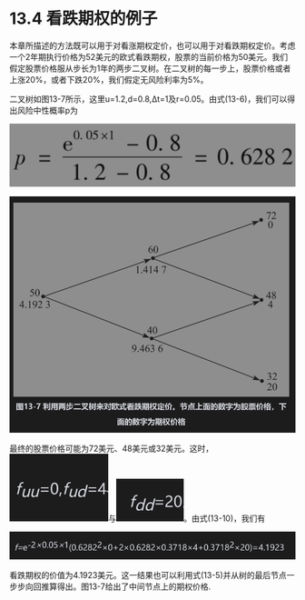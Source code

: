 # 13.4 看跌期权的例子

本章所描述的方法既可以用于对看涨期权定价，也可以用于对看跌期权定价。考虑一个2年期执行价格为52美元的欧式看跌期权，股票的当前价格为50美元。我们假定股票价格服从步长为1年的两步二叉树。在二叉树的每一步上，股票价格或者上涨20%，或者下跌20%，我们假定无风险利率为5%。

二叉树如图13-7所示，这里u=1.2,d=0.8,Δt=1及r=0.05。由式(13-6)，我们可以得出风险中性概率p为

![](images/2024-03-03-10-27-10.png)

![](images/2024-03-03-10-27-39.png)

最终的股票价格可能为72美元、48美元或32美元。这时，![](images/2024-03-03-10-29-49.png)与![](images/2024-03-03-10-30-17.png)。由式(13-10)，我们有

![](images/2024-03-03-10-28-10.png)

看跌期权的价值为4.1923美元。这一结果也可以利用式(13-5)并从树的最后节点一步步向回推算得出。图13-7给出了中间节点上的期权价格.

